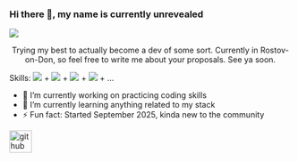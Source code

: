 ### Hi there 👋, my name is **currently unrevealed**
![](https://static.wikia.nocookie.net/devilmaycry/images/4/41/Jackpot.jpg/revision/latest?cb=20210518144340)

<center>Trying my best to actually become a dev of some sort. Currently in Rostov-on-Don, so feel free to write me about your proposals. See ya soon. </center>

Skills: ![](https://img.icons8.com/color/48/typescript.png) + ![](https://img.icons8.com/color/48/python--v1.png) + ![](https://img.icons8.com/color/48/nodejs.png) + ![](https://img.icons8.com/color/48/javascript--v1.png) + ...

- 🔭 I’m currently working on practicing coding skills 
- 🌱 I’m currently learning anything related to my stack 
- ⚡ Fun fact: Started September 2025, kinda new to the community 


[<img src='https://cdn.jsdelivr.net/npm/simple-icons@3.0.1/icons/github.svg' alt='github' height='40'>](https://github.com/a3th3r3al)  

